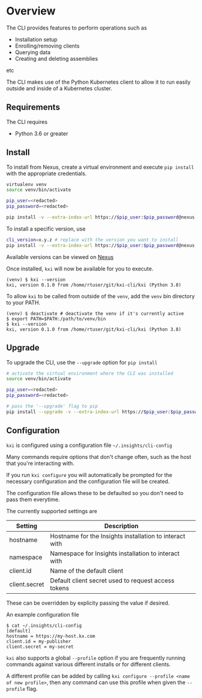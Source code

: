 # Overview

The CLI provides features to perform operations such as

* Installation setup
* Enrolling/removing clients
* Querying data
* Creating and deleting assemblies

etc

The CLI makes use of the Python Kubernetes client to allow it to run easily outside and inside of a Kubernetes cluster.

## Requirements

The CLI requires

* Python 3.6 or greater

## Install

To install from Nexus, create a virtual environment and execute `pip install` with the appropriate credentials.

```bash
virtualenv venv
source venv/bin/activate

pip_user=<redacted>
pip_password=<redacted>

pip install -v --extra-index-url https://$pip_user:$pip_password@nexus.dl.kx.com/repository/kxi-cli/simple kxicli
```

To install a specific version, use

```bash
cli_version=x.y.z # replace with the version you want to install
pip install -v --extra-index-url https://$pip_user:$pip_password@nexus.dl.kx.com/repository/kxi-cli/simple kxicli==$cli_version
```

Available versions can be viewed on [Nexus](https://nexus.dl.kx.com/#browse/browse:kxi-cli)

Once installed, `kxi` will now be available for you to execute.

```shell-session
(venv) $ kxi --version
kxi, version 0.1.0 from /home/rtuser/git/kxi-cli/kxi (Python 3.8)
```

To allow `kxi` to be called from outside of the `venv`, add the `venv` bin directory to your PATH.

```shell-session
(venv) $ deactivate # deactivate the venv if it's currently active
$ export PATH=$PATH:/path/to/venv/bin
$ kxi --version
kxi, version 0.1.0 from /home/rtuser/git/kxi-cli/kxi (Python 3.8)
```

## Upgrade

To upgrade the CLI, use the `--upgrade` option for `pip install`

```bash
# activate the virtual environment where the CLI was installed
source venv/bin/activate

pip_user=<redacted>
pip_password=<redacted>

# pass the '--upgrade' flag to pip
pip install --upgrade -v --extra-index-url https://$pip_user:$pip_password@nexus.dl.kx.com/repository/kxi-cli/simple kxicli
```

## Configuration

`kxi` is configured using a configuration file `~/.insights/cli-config`

Many commands require options that don't change often, such as the host that you're interacting with.

If you run `kxi configure` you will automatically be prompted for the necessary configuration and the configuration file will be created.

The configuration file allows these to be defaulted so you don't need to pass them everytime.

The currently supported settings are

|Setting|Description|
|-------|-----------|
|hostname|Hostname for the Insights installation to interact with|
|namespace|Namespace for Insights installation to interact with|
|client.id|Name of the default client|
|client.secret|Default client secret used to request access tokens|

These can be overridden by explicity passing the value if desired.

An example configuration file

```shell-session
$ cat ~/.insights/cli-config
[default]
hostname = https://my-host.kx.com
client.id = my-publisher
client.secret = my-secret
```

`kxi` also supports a global `--profile` option if you are frequently running commands against various different installs or for different clients.

A different profile can be added by calling `kxi configure --profile <name of new profile>`, then any command can use this profile when given the `--profile` flag.

